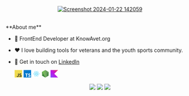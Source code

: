 
<p align="center"><a href="https://johnpadworski.dev" target="_blank"> <img width="653" alt="Screenshot 2024-01-22 142059" src="https://github.com/jpadwor1/jpadwor1/assets/128070765/3bbde733-4ee7-4139-9fee-cf7f3acbe0a0"> </a></p>

</br>
**About me**

- 💼 FrontEnd Developer at KnowAvet.org

- ❤️ I love building tools for veterans and the youth sports community.
  
- <p>👋 Get in touch on <a href="https://linkedin.com/in/johnpadworski target="_blank> LinkedIn </a></p>

  <code><img height="20" alt="javascript" src="https://raw.githubusercontent.com/github/explore/80688e429a7d4ef2fca1e82350fe8e3517d3494d/topics/javascript/javascript.png"></code>
<code><img height="20" alt="typescript" src="https://raw.githubusercontent.com/github/explore/80688e429a7d4ef2fca1e82350fe8e3517d3494d/topics/typescript/typescript.png"></code>
<code><img height="20" alt="react" src="https://raw.githubusercontent.com/github/explore/80688e429a7d4ef2fca1e82350fe8e3517d3494d/topics/react/react.png"></code>
<code><img height="20" alt="nodejs" src="https://raw.githubusercontent.com/github/explore/80688e429a7d4ef2fca1e82350fe8e3517d3494d/topics/nodejs/nodejs.png"></code>
<code><img height="20" alt="Kotlin" src="https://raw.githubusercontent.com/github/explore/4479d2a2c854198cb00160f8593519c14dc3b905/topics/kotlin/kotlin.png"></code>


<p align="center"><a href="mailto:johnpadworski@gmail.com"><img src="https://img.shields.io/badge/Gmail-D14836?style=for-the-badge&logo=gmail&logoColor=white"></a>
<a href="https://www.linkedin.com/in/johnpadworski/" target="_blank"><img src="https://img.shields.io/badge/LinkedIn-0077B5?style=for-the-badge&logo=linkedin&logoColor=white"></a> 
<a href="https://johnpadworski.dev" target="_blank"><img src="https://img.shields.io/badge/portfolio-0A0A0A?style=for-the-badge&logo=dev.to&logoColor=white"></a></p>




